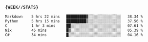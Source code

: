 ### `{WEEK//STATS}` 
<!--START_SECTION:waka-->

```txt
Markdown    5 hrs 22 mins   █████████▓░░░░░░░░░░░░░░░   38.34 %
Python      5 hrs 15 mins   █████████▒░░░░░░░░░░░░░░░   37.56 %
C           1 hr 3 mins     ██░░░░░░░░░░░░░░░░░░░░░░░   07.61 %
Nix         45 mins         █▒░░░░░░░░░░░░░░░░░░░░░░░   05.39 %
C#          34 mins         █░░░░░░░░░░░░░░░░░░░░░░░░   04.16 %
```

<!--END_SECTION:waka-->
